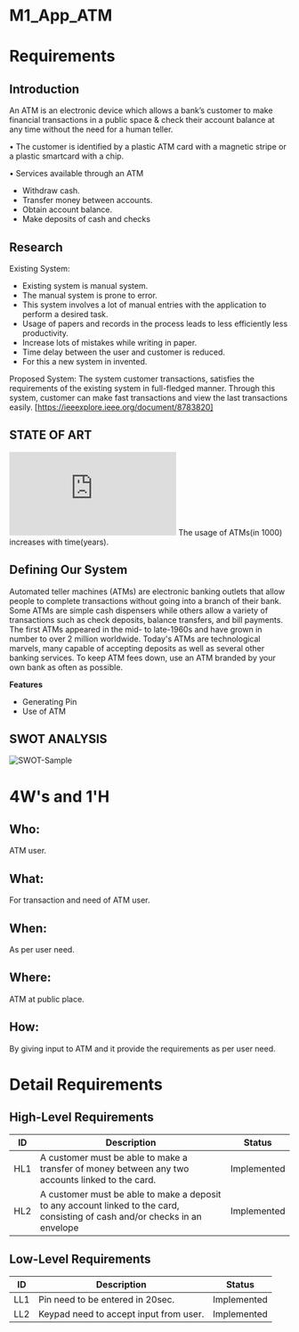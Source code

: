 # M1_App_ATM
# Requirements
## Introduction
An ATM is an electronic device which allows a bank’s customer to make financial transactions in a public space & check their account balance at any time without the need for a human teller.

•	The customer is identified by a plastic ATM card with a magnetic stripe or a plastic smartcard with a chip.

•	Services available through an ATM
-	Withdraw cash.
-	Transfer money between accounts.
-	Obtain account balance.
-	Make deposits of cash and checks

 ## Research
 Existing System:
-	Existing system is manual system.
-	The manual system is prone to error.
-	This system involves a lot of manual entries with the application to perform a desired task.
-	Usage of papers and records in the process leads to less efficiently less productivity.
-	Increase lots of mistakes while writing in paper.
-	Time delay between the user and customer is reduced.
-	For this a new system in invented.
 
Proposed System:
The system customer transactions, satisfies the requirements of the existing system in full-fledged manner.  Through this system, customer can make fast transactions and view the last transactions easily.
 [https://ieeexplore.ieee.org/document/8783820]


## STATE OF ART
![Number of ATM Vs Time!](https://www.theglobaleconomy.com/graph_country.php?p=8&c=India&i=ATM_machines)
The usage of ATMs(in 1000) increases with time(years). 


## Defining Our System
Automated teller machines (ATMs) are electronic banking outlets that allow people to complete transactions without going into a branch of their bank.
Some ATMs are simple cash dispensers while others allow a variety of transactions such as check deposits, balance transfers, and bill payments.
The first ATMs appeared in the mid- to late-1960s and have grown in number to over 2 million worldwide.
Today's ATMs are technological marvels, many capable of accepting deposits as well as several other banking services.
To keep ATM fees down, use an ATM branded by your own bank as often as possible.

**Features**
- Generating Pin
- Use of ATM


## SWOT ANALYSIS
![SWOT-Sample](https://simplybanking.files.wordpress.com/2014/03/indicash.jpg)


# 4W's and 1'H
## Who:  
ATM user.
## What:
For transaction and need of ATM user.
## When:
 As per user need.
## Where:
ATM at public place.
## How:
By giving input to ATM and it provide the requirements as per user need.


# Detail Requirements

## High-Level Requirements
|ID| Description | Status
|--|--|--|
| HL1 | A customer must be able to make a transfer of money between any two accounts linked to the card. | Implemented
| HL2 | A customer must be able to make a deposit to any account linked to the card, consisting of cash and/or checks in an envelope | Implemented

## Low-Level Requirements
|ID| Description | Status
|--|--|--|
| LL1 | Pin need to be entered in 20sec.|Implemented
| LL2 | Keypad need to accept input from user. | Implemented

